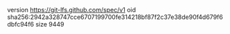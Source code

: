 version https://git-lfs.github.com/spec/v1
oid sha256:2942a328747cce6707199700fe314218bf87f2c37e38de90f4d679f6dbfc94f6
size 9449

